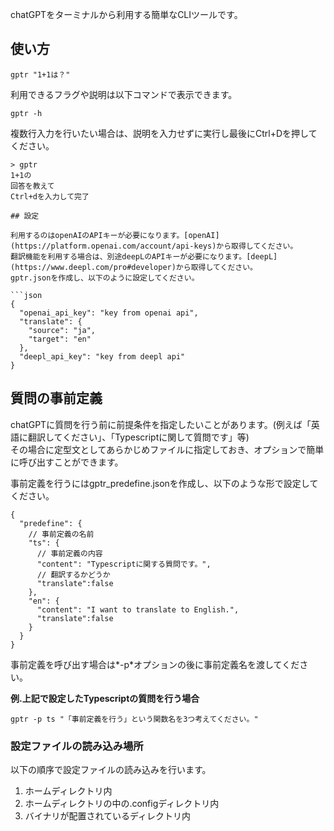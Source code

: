 chatGPTをターミナルから利用する簡単なCLIツールです。

## 使い方

```shell
gptr "1+1は？"
```

利用できるフラグや説明は以下コマンドで表示できます。

```shell
gptr -h
```

複数行入力を行いたい場合は、説明を入力せずに実行し最後にCtrl+Dを押してください。
```shell
> gptr
1+1の
回答を教えて
Ctrl+dを入力して完了
```

```shell
## 設定

利用するのはopenAIのAPIキーが必要になります。[openAI](https://platform.openai.com/account/api-keys)から取得してください。  
翻訳機能を利用する場合は、別途deepLのAPIキーが必要になります。[deepL](https://www.deepl.com/pro#developer)から取得してください。  
gptr.jsonを作成し、以下のように設定してください。

```json
{
  "openai_api_key": "key from openai api",
  "translate": {
    "source": "ja",
    "target": "en"
  },
  "deepl_api_key": "key from deepl api"
}
```



## 質問の事前定義
chatGPTに質問を行う前に前提条件を指定したいことがあります。(例えば「英語に翻訳してください」、「Typescriptに関して質問です」等)  
その場合に定型文としてあらかじめファイルに指定しておき、オプションで簡単に呼び出すことができます。

事前定義を行うにはgptr_predefine.jsonを作成し、以下のような形で設定してください。
```json5
{
  "predefine": {
    // 事前定義の名前
    "ts": {
      // 事前定義の内容
      "content": "Typescriptに関する質問です。",
      // 翻訳するかどうか
      "translate":false
    },
    "en": {
      "content": "I want to translate to English.",
      "translate":false
    }
  }
}
```

事前定義を呼び出す場合は*-p*オプションの後に事前定義名を渡してください。  

**例.上記で設定したTypescriptの質問を行う場合**
```shell
gptr -p ts "「事前定義を行う」という関数名を3つ考えてください。"
```

### 設定ファイルの読み込み場所
以下の順序で設定ファイルの読み込みを行います。
1. ホームディレクトリ内
2. ホームディレクトリの中の.configディレクトリ内
3. バイナリが配置されているディレクトリ内

